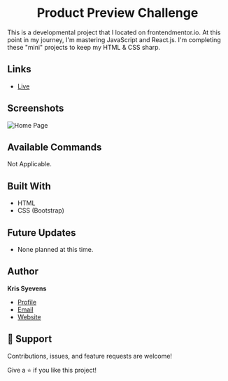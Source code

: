 <h1 align="center">Product Preview Challenge</h1>

<p>
  This is a developmental project that I located on frontendmentor.io. At this point in my journey, I'm mastering JavaScript and React.js. I'm completing these "mini" projects to keep my HTML & CSS sharp.
 </p>

## Links

- [Live](https://kris-syevens.github.io/Front-End-Mentor-Challenges/Product-Preview-Challenge)



## Screenshots

![Home Page](/Preview.png)



## Available Commands

Not Applicable.

## Built With

- HTML
- CSS (Bootstrap)

## Future Updates

- None planned at this time.

## Author

**Kris Syevens**

- [Profile](https://github.com/Kris-Syevens "Kris Syevens")
- [Email](mailto:kris@syevens.com?subject=Hi "Hi!")
- [Website](http://syevens.com "Welcome")

## 🤝 Support

Contributions, issues, and feature requests are welcome!

Give a ⭐️ if you like this project!
